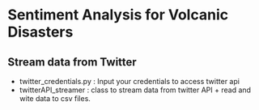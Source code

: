 # Sentiment Analysis for Volcanic Disasters

## Stream data from Twitter
* twitter_credentials.py : Input your credentials to access twitter api
* twitterAPI_streamer : class to stream data from twitter API + read and wite data to csv files.

